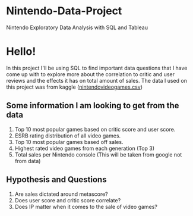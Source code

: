 # Nintendo-Data-Project 
Nintendo Exploratory Data Analysis with SQL and Tableau

# Hello!
In this project I'll be using SQL to find important data questions that I have come up with to explore more about the correlation to critic and user reviews and the effects it has on total amount of sales. The data I used on this project was from kaggle ([nintendovideogames.csv](https://github.com/mnhdn07/Nintendo-Data-Project/files/8102902/nintendovideogames.csv))



## Some information I am looking to get from the data ## 
1.	Top 10 most popular games based on critic score and user score.
2.	ESRB rating distribution of all video games.
3.	Top 10 most popular games based off sales.
4.	Highest rated video games from each generation (Top 3)
5.	Total sales per Nintendo console (This will be taken from google not from data)



## Hypothesis and Questions ##

1.	Are sales dictated around metascore?
2.	Does user score and critic score correlate?
3.	Does IP matter when it comes to the sale of video games?


